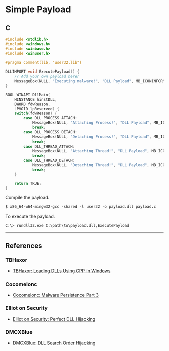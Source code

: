 # Simple Payload

## C

```c
#include <stdlib.h>
#include <windows.h>
#include <winbase.h>
#include <winuser.h>

#pragma comment(lib, "user32.lib")

DLLIMPORT void ExecutePayload() {
	// Add your own payload herer
	MessageBox(NULL, "Executing malware!", "DLL Payload", MB_ICONINFORMATION);
}

BOOL WINAPI DllMain(
    HINSTANCE hinstDLL,
    DWORD fdwReason,
    LPVOID lpReserved) {
    switch(fdwReason) { 
        case DLL_PROCESS_ATTACH:
	        MessageBox(NULL, "Attaching Process!", "DLL Payload", MB_ICONINFORMATION);
            break;
        case DLL_PROCESS_DETACH:
	        MessageBox(NULL, "Detaching Process!", "DLL Payload", MB_ICONINFORMATION);
            break;
        case DLL_THREAD_ATTACH:
	        MessageBox(NULL, "Attaching Thread!", "DLL Payload", MB_ICONINFORMATION);
	        break;
        case DLL_THREAD_DETACH:
	        MessageBox(NULL, "Detaching Thread!", "DLL Payload", MB_ICONINFORMATION);
            break;
    }

    return TRUE;  
}
```

Compile the payload.

```
$ x86_64-w64-mingw32-gcc -shared -l user32 -o payload.dll payload.c
```

To execute the payload.

```
C:\> rundll32.exe C:\path\to\payload.dll,ExecutePayload
```

---
## References

### TBHaxor

- [TBHaxor: Loading DLLs Using CPP in Windows](https://tbhaxor.com/loading-dlls-using-cpp-in-windows/)

### Cocomelonc

- [Cocomelonc: Malware Persistence Part 3](https://cocomelonc.github.io/tutorial/2022/05/02/malware-pers-3.html)

### Elliot on Security

- [Elliot on Security: Perfect DLL Hijacking](https://elliotonsecurity.com/perfect-dll-hijacking/)

### DMCXBlue

- [DMCXBlue: DLL Search Order Hijacking](https://dmcxblue.gitbook.io/red-team-notes-2-0/red-team-techniques/persistence/t1574-hijack-execution-flow/dll-search-order-hijacking)